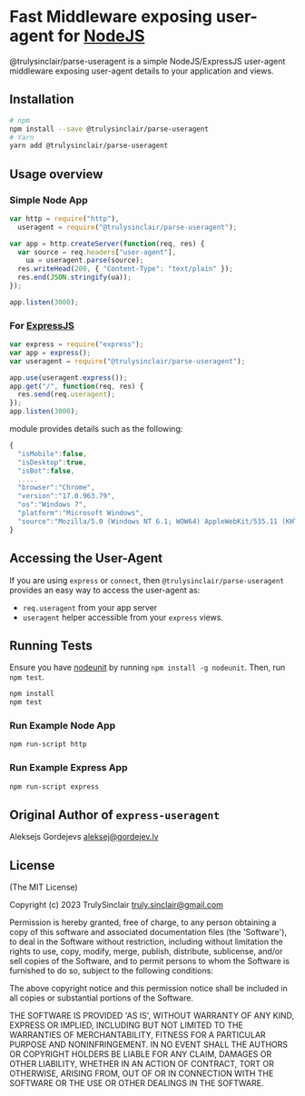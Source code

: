 # Fast Middleware exposing user-agent for [NodeJS](http://nodejs.org/)

@trulysinclair/parse-useragent is a simple NodeJS/ExpressJS user-agent middleware exposing user-agent details to your application and views.

## Installation

```bash
# npm
npm install --save @trulysinclair/parse-useragent
# Yarn
yarn add @trulysinclair/parse-useragent
```

## Usage overview

### Simple Node App

```js
var http = require("http"),
  useragent = require("@trulysinclair/parse-useragent");

var app = http.createServer(function(req, res) {
  var source = req.headers["user-agent"],
    ua = useragent.parse(source);
  res.writeHead(200, { "Content-Type": "text/plain" });
  res.end(JSON.stringify(ua));
});

app.listen(3000);
```

<!-- #### manual setup in project config/middleware.js

```js
var useragent = require("@trulysinclair/parse-useragent");

module.exports = function(app, express) {
  app.use(function() {
    app.use(useragent.express());
  });
};
``` -->

### For [ExpressJS](http://expressjs.com/)

```js
var express = require("express");
var app = express();
var useragent = require("@trulysinclair/parse-useragent");

app.use(useragent.express());
app.get("/", function(req, res) {
  res.send(req.useragent);
});
app.listen(3000);
```

module provides details such as the following:

```js
{
  "isMobile":false,
  "isDesktop":true,
  "isBot":false,
  .....
  "browser":"Chrome",
  "version":"17.0.963.79",
  "os":"Windows 7",
  "platform":"Microsoft Windows",
  "source":"Mozilla/5.0 (Windows NT 6.1; WOW64) AppleWebKit/535.11 (KHTML, like Gecko) Chrome/17.0.963.79..."
}
```

## Accessing the User-Agent

If you are using `express` or `connect`, then `@trulysinclair/parse-useragent`
provides an easy way to access the user-agent as:

- `req.useragent` from your app server
- `useragent` helper accessible from your `express` views.

<!-- ## Client Side

- Clone the repo: `git clone git://github.com/biggora/@trulysinclair/parse-useragent.git`
- Or Install with [Bower](http://twitter.github.com/bower): `bower install @trulysinclair/parse-useragent`.

The client side version of @trulysinclair/parse-useragent available in the `lib/` subdirectory.

#### Include file in your HTML. The minimum required for this plugin are:

```
<script type="text/javascript" src="/path/to/@trulysinclair/parse-useragent.js"></script>
```

#### Execute the plugin:

```javascript
var userAgent = new UserAgent().parse(navigator.userAgent);
``` -->

## Running Tests

Ensure you have [nodeunit](https://github.com/caolan/nodeunit) by running `npm install -g nodeunit`.
Then, run `npm test`.

```bash
npm install
npm test
```

### Run Example Node App

```bash
npm run-script http
```

### Run Example Express App

```bash
npm run-script express
```

## Original Author of `express-useragent`

Aleksejs Gordejevs <aleksej@gordejev.lv>

## License

(The MIT License)

Copyright (c) 2023 TrulySinclair <truly.sinclair@gmail.com>

Permission is hereby granted, free of charge, to any person obtaining
a copy of this software and associated documentation files (the
'Software'), to deal in the Software without restriction, including
without limitation the rights to use, copy, modify, merge, publish,
distribute, sublicense, and/or sell copies of the Software, and to
permit persons to whom the Software is furnished to do so, subject to
the following conditions:

The above copyright notice and this permission notice shall be
included in all copies or substantial portions of the Software.

THE SOFTWARE IS PROVIDED 'AS IS', WITHOUT WARRANTY OF ANY KIND,
EXPRESS OR IMPLIED, INCLUDING BUT NOT LIMITED TO THE WARRANTIES OF
MERCHANTABILITY, FITNESS FOR A PARTICULAR PURPOSE AND NONINFRINGEMENT.
IN NO EVENT SHALL THE AUTHORS OR COPYRIGHT HOLDERS BE LIABLE FOR ANY
CLAIM, DAMAGES OR OTHER LIABILITY, WHETHER IN AN ACTION OF CONTRACT,
TORT OR OTHERWISE, ARISING FROM, OUT OF OR IN CONNECTION WITH THE
SOFTWARE OR THE USE OR OTHER DEALINGS IN THE SOFTWARE.
